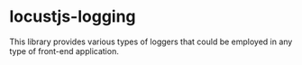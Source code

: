 # locustjs-logging
This library provides various types of loggers that could be employed in any type of front-end application.
